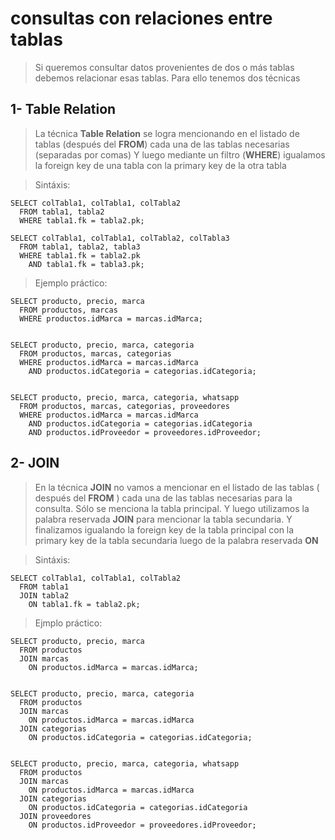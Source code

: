 # consultas con relaciones entre tablas

> Si queremos consultar datos provenientes de dos o más tablas debemos relacionar esas tablas.
> Para ello tenemos dos técnicas

## 1- Table Relation

> La técnica **Table Relation** se logra mencionando en el listado de tablas (después del **FROM**) cada una de las tablas necesarias (separadas por comas) 
> Y luego mediante un filtro (**WHERE**) 
> igualamos la foreign key de una tabla con la primary key de la otra tabla

> Sintáxis:  

    SELECT colTabla1, colTabla1, colTabla2  
      FROM tabla1, tabla2  
      WHERE tabla1.fk = tabla2.pk;  

    SELECT colTabla1, colTabla1, colTabla2, colTabla3  
      FROM tabla1, tabla2, tabla3  
      WHERE tabla1.fk = tabla2.pk   
        AND tabla1.fk = tabla3.pk;     

> Ejemplo práctico: 

    SELECT producto, precio, marca  
      FROM productos, marcas  
      WHERE productos.idMarca = marcas.idMarca;    


    SELECT producto, precio, marca, categoria  
      FROM productos, marcas, categorias  
      WHERE productos.idMarca = marcas.idMarca  
        AND productos.idCategoria = categorias.idCategoria;  


    SELECT producto, precio, marca, categoria, whatsapp  
      FROM productos, marcas, categorias, proveedores    
      WHERE productos.idMarca = marcas.idMarca  
        AND productos.idCategoria = categorias.idCategoria  
        AND productos.idProveedor = proveedores.idProveedor;  
  

## 2- JOIN

> En la técnica **JOIN** no vamos a mencionar en el listado de las tablas ( después del **FROM** ) cada una de las tablas necesarias para la consulta.
> Sólo se menciona la tabla principal.
> Y luego utilizamos la palabra reservada **JOIN** para mencionar la tabla secundaria.
> Y finalizamos igualando la foreign key de la tabla principal con la primary key de la tabla secundaria luego de la palabra reservada **ON**  

> Sintáxis:  

    SELECT colTabla1, colTabla1, colTabla2  
      FROM tabla1  
      JOIN tabla2    
        ON tabla1.fk = tabla2.pk;  

> Ejmplo práctico: 

    SELECT producto, precio, marca  
      FROM productos  
      JOIN marcas  
        ON productos.idMarca = marcas.idMarca;    


    SELECT producto, precio, marca, categoria    
      FROM productos  
      JOIN marcas  
        ON productos.idMarca = marcas.idMarca  
      JOIN categorias  
        ON productos.idCategoria = categorias.idCategoria;  


    SELECT producto, precio, marca, categoria, whatsapp    
      FROM productos  
      JOIN marcas  
        ON productos.idMarca = marcas.idMarca  
      JOIN categorias  
        ON productos.idCategoria = categorias.idCategoria    
      JOIN proveedores  
        ON productos.idProveedor = proveedores.idProveedor;   









